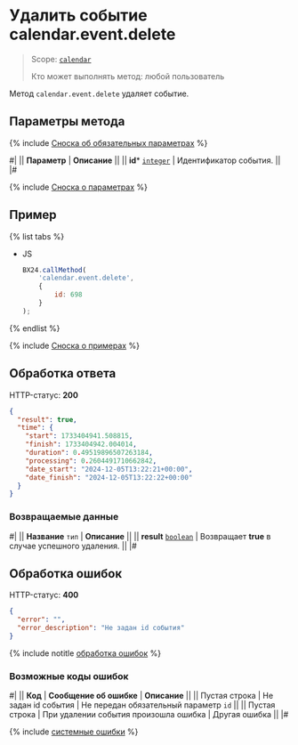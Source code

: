 # Удалить событие calendar.event.delete

> Scope: [`calendar`](../scopes/permissions.md)
>
> Кто может выполнять метод: любой пользователь

Метод `calendar.event.delete` удаляет событие.

## Параметры метода

{% include [Сноска об обязательных параметрах](../../_includes/required.md) %}

#|
|| **Параметр** | **Описание** ||
|| **id***
[`integer`](../data-types.md) | Идентификатор события. ||
|#

{% include [Сноска о параметрах](../../_includes/required.md) %}

## Пример

{% list tabs %}

- JS

    ```js
    BX24.callMethod(
        'calendar.event.delete',
        {
            id: 698
        }
    );
    ```

{% endlist %}

{% include [Сноска о примерах](../../_includes/examples.md) %}

## Обработка ответа

HTTP-статус: **200**

```json
{
  "result": true,
  "time": {
    "start": 1733404941.508815,
    "finish": 1733404942.004014,
    "duration": 0.49519896507263184,
    "processing": 0.2604491710662842,
    "date_start": "2024-12-05T13:22:21+00:00",
    "date_finish": "2024-12-05T13:22:22+00:00"
  }
}
```

### Возвращаемые данные

#|
|| **Название**
`тип` | **Описание** ||
|| **result**
[`boolean`](../data-types.md) | Возвращает **true** в случае успешного удаления. ||
|#

## Обработка ошибок

HTTP-статус: **400**

```json
{
  "error": "",
  "error_description": "Не задан id события"
}
```
{% include notitle [обработка ошибок](../../_includes/error-info.md) %}

### Возможные коды ошибок

#|
|| **Код** | **Cообщение об ошибке** | **Описание** ||
|| Пустая строка | Не задан id события | Не передан обязательный параметр `id` ||
|| Пустая строка | При удалении события произошла ошибка | Другая ошибка ||
|#

{% include [системные ошибки](../../_includes/system-errors.md) %}